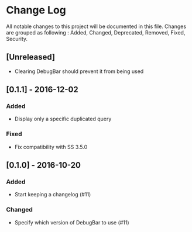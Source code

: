 # Change Log

All notable changes to this project will be documented in this file.
Changes are grouped as following : Added, Changed, Deprecated, Removed, Fixed, Security.

## [Unreleased]

- Clearing DebugBar should prevent it from being used

## [0.1.1] - 2016-12-02
### Added
- Display only a specific duplicated query

### Fixed
- Fix compatibility with SS 3.5.0

## [0.1.0] - 2016-10-20
### Added
- Start keeping a changelog (#11)

### Changed
- Specify which version of DebugBar to use (#11)